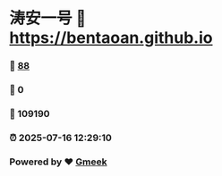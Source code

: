 # 涛安一号 :link: https://bentaoan.github.io 
### :page_facing_up: [88](https://bentaoan.github.io/tag.html) 
### :speech_balloon: 0 
### :hibiscus: 109190 
### :alarm_clock: 2025-07-16 12:29:10 
### Powered by :heart: [Gmeek](https://github.com/Meekdai/Gmeek)
